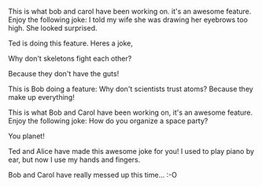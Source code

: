 This is what bob and carol have been working on. it's an awesome feature. Enjoy the following joke:
I told my wife she was drawing her eyebrows too high. She looked surprised.

Ted is doing this feature. Heres a joke,  

Why don't skeletons fight each other?

Because they don't have the guts!

This is Bob doing a feature:
Why don't scientists trust atoms? Because they make up everything!

This is what Bob and Carol have been working on, it's an awesome feature. Enjoy the following joke:
How do you organize a space party?

You planet!

Ted and Alice have made this awesome joke for you!
I used to play piano by ear, but now I use my hands and fingers.

Bob and Carol have really messed up this time... :-O